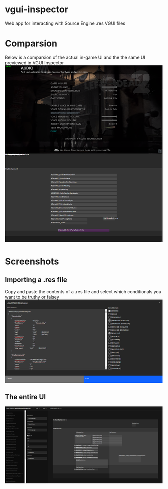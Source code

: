 # vgui-inspector
 Web app for interacting with Source Engine .res VGUI files
 
# Comparsion
Below is a comparsion of the actual in-game UI and the the same UI previewed in VGUI Inspector
![Comparsion](/media/comparison.png)


# Screenshots

## Importing a .res file
Copy and paste the contents of a .res file and select which conditionals you want to be truthy or falsey
![Import](/media/importing.png)

## The entire UI
![UI](/media/example.png)
